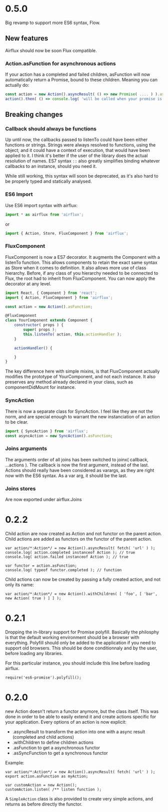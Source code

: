 # 0.5.0

Big revamp to support more ES6 syntax, Flow.

## New features

Airflux should now be soon Flux compatible.

### Action.asFunction for asynchronous actions

If your action has a completed and failed children, asFunction will now automatically return a Promise, bound to these children.
Meaning you can actually do:

```javascript
const action = new Action().asyncResult( () => new Promise( .... ) ).asFunction;
action().then( () => console.log( 'will be called when your promise is resolved' ) );
```


## Breaking changes

### Callback should always be functions

Up until now, the callbacks passed to listenTo could have been either functions or strings.
Strings were always resolved to functions, using the object; and it could have a context of execution, that would have been applied to it.
I think it's better if the user of the library does the actual resolution of names.
ES7 syntax `::` also greatly simplifies binding whatever callbacks to an instance, should you need it.

While still working, this syntax will soon be deprecated, as it's also hard to be properly typed and statically analysed.

### ES6 Import

Use ES6 import syntax with airflux:

```javascript
import * as airflux from 'airflux';
```

or

```javascript
import { Action, Store, FluxComponent } from 'airflux';
```


### FluxComponent

FluxComponent is now a ES7 decorator.
It augments the Component with a listenTo function.
This allows components to retain the exact same syntax as Store when it comes to definition.
It also allows more use of class hierarchy. Before, if any class of you hierarchy needed to be connected to Flux, the root had
to inherit from FluxComponent.
You can now apply the decorator at any level.


```javascript
import React, { Component } from 'react';
import { Action, FluxComponent } from 'airflux';

const action = new Action().asFunction;

@FluxComponent
class YourComponent extends Component {
    constructor( props ) {
        super( props );
        this.listenTo( action, this.actionHandler );
    }

    actionHandler() {

    }
}
```

The key difference here with simple mixins, is that FluxComponent actually modifies the prototype of YourComponent, and not each instance.
It also preserves any method already declared in your class, such as componentDidMount for instance.


### SyncAction

There is now a separate class for SyncAction.
I feel like they are not the norm, and are special enough to warrant the new instanciation of an action to be clear.

```javascript
import { SyncAction } from 'airflux';
const asyncAction = new SyncAction().asFunction;
```

### Joins arguments

The arguments order of all joins has been switched to joinx( callback, ...actions ).
The callback is now the first argument, instead of the last.
Actions should really have been considered as varargs, as they are right now with the ES6 syntax.
As a var arg, it should be the last.

### Joins stores

Are now exported under airflux.Joins


# 0.2.2

Child action are now created as Action and not functor on the parent action.
Child actions are added as functors on the functor of the parent action.

```
var action/*:Action*/ = new Action().asyncResult( fetch( 'url' ) );
console.log( action.completed instanceof Action ); // true
console.log( action.failed instanceof Action ); // true

var functor = action.asFunction;
console.log( typeof functor.completed ); // function
```

Child actions can now be created by passing a fully created action, and not only its name:
```
var action/*:Action*/ = new Action().withChildren( [ 'foo', [ 'bar', new Action( true ) ] ] );
```



# 0.2.1

Dropping the in-library support for Promise polyfill.
Basically the philosphy is that the default working environment should be a browser with everything.
Polyfill should only be added to the application if you need to support old browsers.
This should be done conditionnaly and by the user, before loading any libraries.

For this particular instance, you should include this line before loading airflux.

```
require('es6-promise').polyfill();
```

# 0.2.0

new Action doesn't return a functor anymore, but the class itself.
This was done in order to be able to easily extend it and create actions specific for your application.
Every options of an action is now explicit:
- .asyncResult to transform the action into one with a async result (completed and child actions)
- .withChildren to define children actions
- .asFunction to get a asynchronous functor
- .asSyncFunction to get a synchronous functor

Example:

```
var action/*:Action*/ = new Action().asyncResult( fetch( 'url' ) );
export action.asFunction as myAction;

var customAction = new Action();
customAction.listen( /** listen function );
```

A `SimpleAction` class is also provided to create very simple actions, and returns as before directly the functor.
